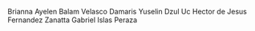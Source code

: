 Brianna Ayelen Balam Velasco
Damaris Yuselin Dzul Uc
Hector de Jesus Fernandez Zanatta
Gabriel Islas Peraza